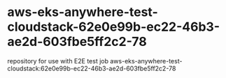 # aws-eks-anywhere-test-cloudstack-62e0e99b-ec22-46b3-ae2d-603fbe5ff2c2-78
repository for use with E2E test job aws-eks-anywhere-test-cloudstack:62e0e99b-ec22-46b3-ae2d-603fbe5ff2c2-78
